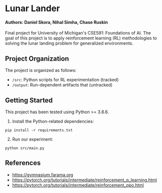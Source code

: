 # Lunar Lander

#### Authors: Daniel Skora, Nihal Simha, Chase Ruskin

Final project for University of Michigan's CSE591: Foundations of AI. The goal of this project is to apply reinforcement learning (RL) methodologies to solving the lunar landing problem for generalized environments.

## Project Organization

The project is organized as follows:

- `/src`: Python scripts for RL experimentation (tracked)
- `/output`: Run-dependent artifacts that (untracked)

## Getting Started

This project has been tested using Python >= 3.8.6. 

1. Install the Python-related dependencies:

```
pip install -r requirements.txt
```

2. Run our experiment:

```
python src/main.py
```

## References

- https://gymnasium.farama.org
- https://pytorch.org/tutorials/intermediate/reinforcement_q_learning.html
- https://pytorch.org/tutorials/intermediate/reinforcement_ppo.html